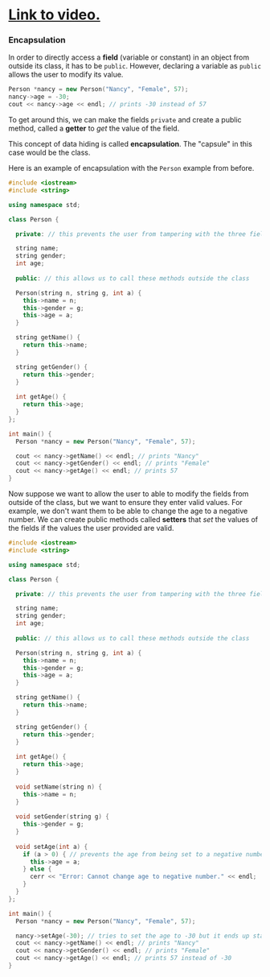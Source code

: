 # [Link to video.](https://www.youtube.com/watch?v=ILbsAjKU56s&list=PLVD25niNi0Blds9kjuux3nj9N9n5nBpMr)

### Encapsulation

In order to directly access a **field** (variable or constant) in an object from outside its class, it has to be `public`. However, declaring a variable as `public` allows the user to modify its value. 

```cpp
Person *nancy = new Person("Nancy", "Female", 57);
nancy->age = -30;
cout << nancy->age << endl; // prints -30 instead of 57
```

To get around this, we can make the fields `private` and create a public method, called a **getter** to *get* the value of the field.

This concept of data hiding is called **encapsulation**. The "capsule" in this case would be the class.

Here is an example of encapsulation with the `Person` example from before.

```cpp
#include <iostream>
#include <string>

using namespace std;

class Person {

  private: // this prevents the user from tampering with the three fields

  string name; 
  string gender;
  int age;
  
  public: // this allows us to call these methods outside the class

  Person(string n, string g, int a) {
    this->name = n;
    this->gender = g;
    this->age = a;
  }

  string getName() {
    return this->name;
  }

  string getGender() {
    return this->gender;
  }
	
  int getAge() {
    return this->age;
  }
};

int main() {
  Person *nancy = new Person("Nancy", "Female", 57);

  cout << nancy->getName() << endl; // prints "Nancy"
  cout << nancy->getGender() << endl; // prints "Female"
  cout << nancy->getAge() << endl; // prints 57
} 
```

Now suppose we want to allow the user to able to modify the fields from outside of the class, but we want to ensure they enter valid values. For example, we don't want them to be able to change the age to a negative number. We can create public methods called **setters** that *set* the values of the fields if the values the user provided are valid.


```cpp
#include <iostream>
#include <string>

using namespace std;

class Person {

  private: // this prevents the user from tampering with the three fields

  string name; 
  string gender;
  int age;
  
  public: // this allows us to call these methods outside the class

  Person(string n, string g, int a) {
    this->name = n;
    this->gender = g;
    this->age = a;
  }

  string getName() {
    return this->name;
  }

  string getGender() {
    return this->gender;
  }
	
  int getAge() {
    return this->age;
  }
  
  void setName(string n) {
    this->name = n;
  }
	
  void setGender(string g) {
    this->gender = g;
  }
	
  void setAge(int a) {
    if (a > 0) { // prevents the age from being set to a negative number
      this->age = a;
    } else {
      cerr << "Error: Cannot change age to negative number." << endl;
    }
  }
};

int main() {
  Person *nancy = new Person("Nancy", "Female", 57);

  nancy->setAge(-30); // tries to set the age to -30 but it ends up staying at 57
  cout << nancy->getName() << endl; // prints "Nancy"
  cout << nancy->getGender() << endl; // prints "Female"
  cout << nancy->getAge() << endl; // prints 57 instead of -30
}
```
